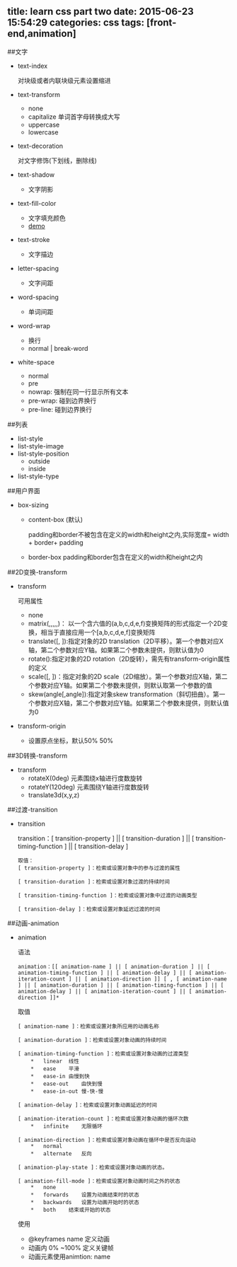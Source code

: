 title: learn css part two
date: 2015-06-23 15:54:29
categories: css
tags: [front-end,animation]
---
##文字
*	text-index
	
	对块级或者内联块级元素设置缩进
*	text-transform
	*	none
	*	capitalize	单词首字母转换成大写
	*	uppercase
	*	lowercase

*	text-decoration

	对文字修饰(下划线，删除线)
*	text-shadow
	*	文字阴影
*	text-fill-color
	*	文字填充颜色
	*	[demo](http://demo.doyoe.com/css3/text-fill-color/gradient-text.htm)
*	text-stroke
	*	文字描边
*	letter-spacing
	*	文字间距
*	word-spacing
	*	单词间距
*	word-wrap
	*	换行
	*	normal | break-word
*	white-space
	*	normal
	*	pre
	*	nowrap: 强制在同一行显示所有文本
	*	pre-wrap: 碰到边界换行
	*	pre-line: 碰到边界换行

##列表
*	list-style
*	list-style-image
*	list-style-position
	*	outside
	*	inside
*	list-style-type

##用户界面	
*	box-sizing
	*	content-box (默认)
		
		padding和border不被包含在定义的width和height之内,实际宽度= width + border+ padding
		
	*	border-box
		padding和border包含在定义的width和height之内


##2D变换-transform
*	transform
	
	可用属性
	*	none
	*	matrix(<number>,<number>,<number>,<number>,<number>,<number>)：
以一个含六值的(a,b,c,d,e,f)变换矩阵的形式指定一个2D变换，相当于直接应用一个[a,b,c,d,e,f]变换矩阵
	*	translate(<length>[, <length>]):指定对象的2D translation（2D平移）。第一个参数对应X轴，第二个参数对应Y轴。如果第二个参数未提供，则默认值为0
	*	rotate(<angle>):指定对象的2D rotation（2D旋转），需先有transform-origin属性的定义
	*	scale(<number>[, <number>])：指定对象的2D scale（2D缩放）。第一个参数对应X轴，第二个参数对应Y轴。如果第二个参数未提供，则默认取第一个参数的值
	*	skew(angle[,angle]):指定对象skew transformation（斜切扭曲）。第一个参数对应X轴，第二个参数对应Y轴。如果第二个参数未提供，则默认值为0
*	transform-origin
	*	设置原点坐标，默认50% 50%
	
##3D转换-transform
*	transform
	*	rotateX(0deg)	元素围绕x轴进行度数旋转
	*	rotateY(120deg)	元素围绕Y轴进行度数旋转
	*	translate3d(x,y,z)

##过渡-transition
*	transition

	transition：[ transition-property ] || [ transition-duration ] || [ transition-timing-function ] || [ transition-delay ]
	
	```
	取值：
	[ transition-property ]：检索或设置对象中的参与过渡的属性
	
	[ transition-duration ]：检索或设置对象过渡的持续时间
	
	[ transition-timing-function ]：检索或设置对象中过渡的动画类型

	[ transition-delay ]：检索或设置对象延迟过渡的时间
	```

##动画-animation
*	animation

	语法
	
	```
	animation：[[ animation-name ] || [ animation-duration ] || [ animation-timing-function ] || [ animation-delay ] || [ animation-iteration-count ] || [ animation-direction ]] [ , [ animation-name ] || [ animation-duration ] || [ animation-timing-function ] || [ animation-delay ] || [ animation-iteration-count ] || [ animation-direction ]]*
	```
	取值
	
	```
	[ animation-name ]：检索或设置对象所应用的动画名称
	
	[ animation-duration ]：检索或设置对象动画的持续时间
	
	[ animation-timing-function ]：检索或设置对象动画的过渡类型
		*	linear	线性
		*	ease	平滑
		*	ease-in	由慢到快
		*	ease-out	由快到慢
		*	ease-in-out	慢-快-慢
	
	[ animation-delay ]：检索或设置对象动画延迟的时间
	
	[ animation-iteration-count ]：检索或设置对象动画的循环次数
		*	infinite	无限循环
	
	[ animation-direction ]：检索或设置对象动画在循环中是否反向运动
		*	normal	
		*	alternate	反向
	
	[ animation-play-state ]：检索或设置对象动画的状态。
	
	[ animation-fill-mode ]：检索或设置对象动画时间之外的状态
		*	none
		*	forwards	设置为动画结束时的状态
		*	backwards	设置为动画开始时的状态
		*	both	结束或开始的状态
	```
	使用
	*	@keyframes name  定义动画
	*	动画内 0% ~100% 定义关键帧
	*	动画元素使用animtion: name 
	
	

	
